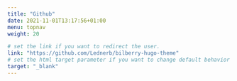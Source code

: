 ```yaml
---
title: "Github"
date: 2021-11-01T13:17:56+01:00
menu: topnav
weight: 20

# set the link if you want to redirect the user.
link: "https://github.com/Lednerb/bilberry-hugo-theme"
# set the html target parameter if you want to change default behavior
target: "_blank"
---
```

